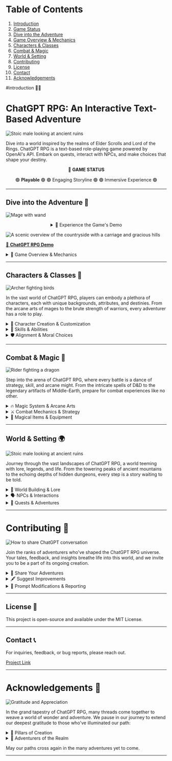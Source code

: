 # Table of Contents

1. [Introduction](#introduction)
2. [Game Status](#game-status-🔵)
3. [Dive into the Adventure](#dive-into-the-adventure)
4. [Game Overview & Mechanics](#game-overview-mechanics)
5. [Characters & Classes](#characters-classes)
6. [Combat & Magic](#combat-magic)
7. [World & Setting](#world-setting)
8. [Contributing](#contributing)
9. [License](#license)
10. [Contact](#contact)
11. [Acknowledgements](#acknowledgements)

#introduction 🏰🐉
# ChatGPT RPG: An Interactive Text-Based Adventure 

![Stoic male looking at ancient ruins](https://sm.ign.com/ign_nordic/news/t/techland-r/techland-reveals-first-concept-art-of-its-open-world-fantasy_sy98.jpg)

Dive into a world inspired by the realms of Elder Scrolls and Lord of the Rings. ChatGPT RPG is a text-based role-playing game powered by OpenAI's API. Embark on quests, interact with NPCs, and make choices that shape your destiny.

<div align="center">

🔵 **GAME STATUS**

</div>

<div align="center">

🟢 **Playable** 🟢
🟢 Engaging Storyline 🟢
🟢 Immersive Experience 🟢

</div>

---

## Dive into the Adventure 🌌

![Mage with wand](https://images.ctfassets.net/usf1vwtuqyxm/5DIhpKUsxSjdNUnosbvqy7/ded32d8c59c7338083b444ca73872a8c/hogwarts-legacy-desktop.jpg?fm)

<div align="center">
    <details>
        <summary>🚀 Experience the Game's Demo</summary>
        <details>
            <summary>1. Access the Prompt</summary>
            <p><a href="https://pastebin.com/mQDnGSva" target="_blank">Click here</a> to navigate to the game's prompt on Pastebin.</p>
            <details>
                <summary>2. Copy the Text</summary>
                <p>Once on Pastebin, select and copy all of the text.</p>
                <details>
                    <summary>3. Navigate to OpenAI</summary>
                    <p>In your address bar, head over to the <a href="https://auth0.openai.com" target="_blank">OpenAI login page</a>.</p>
                    <details>
                        <summary>4. Login to OpenAI</summary>
                        <p>Use your OpenAI credentials to log in.</p>
                        <details>
                            <summary>4.5. Choose ChatGPT Version (Optional)</summary>
                            <p>For an enhanced experience, select ChatGPT-4 if available.</p>
                            <details>
                                <summary>5. Paste & Play</summary>
                                <p>Once logged in, paste the copied text into the chat interface and embark on your journey!</p>
                            </details>
                        </details>
                    </details>
                </details>
            </details>
        </details>
    </details>
</div>


![A scenic overview of the countryside with a carriage and gracious hills](https://i0.wp.com/news.qoo-app.com/en/wp-content/uploads/sites/3/2023/05/QooApp_Project-ME_-0.jpeg?resize=900%2C394&ssl=1)

[🔗 **ChatGPT RPG Demo**](https://pastebin.com/mQDnGSva)

<details>
    <summary>📜 Game Overview & Mechanics</summary>
    
    **GRIMBLOOD'S ADVENTURE** is a text-based RPG that immerses players in a dynamic world inspired by the likes of Elder Scrolls and Lord of the Rings. Engage in turn-based gameplay, interact with NPCs, embark on quests, and face challenges that test your wit and strategy.

    **Key Features**:
    - 🔄 **Turn-Based Gameplay**: Play in turns, starting with the assistant.
    - 🌍 **Dynamic World**: Experience a world that feels alive with random events, dynamic events, and consequences based on player actions.
    - 🧙‍♂️ **Magic & Combat**: Cast spells from renowned universes like D&D 5e, Elder Scrolls, and LOTR. Engage in strategic combat and earn XP.
    - 🎒 **Inventory & Equipment**: Collect items, upgrade equipment, and manage your inventory.
    - 🗺️ **Quests & Exploration**: Interact with NPCs, accept quests, and uncover the mysteries of the world.
    - 🎲 **D20 Mechanics**: Many game actions are determined by a d20 roll, adding an element of unpredictability.
    - 💰 **Economy**: Use Gold, Silver, and Bronze as in-game currencies for transactions.

    **Game UI**:
    ```
    ---------------
     GRIMBLOOD'S 
     ADVENTURE
    ---------------
    Turn: [Turn#]   
    Time: [Time]
    ... [Other game stats]
    ---------------
    ```

    **World Inspiration**:
    The game world is a blend of Elder Scrolls and Lord of the Rings, teeming with beasts, monsters, and lore from both universes. Players start with an inventory of six items relevant to this world.

    **Combat and Magic**:
    Engage in combat rounds, use magic spells, and face the consequences of your choices. Magic can drain health or stats, and combat outcomes are determined by d20 rolls and player abilities.

    **Maintaining the Format**:
    The game UI is designed for clarity and immersion. Consistent labeling, spacing, and wrapping ensure a seamless gaming experience.

    For a detailed breakdown of the game mechanics, refer to the **Complete ChatGPT RPG Prompt**.
</details>

---

## Characters & Classes 🏹

![Archer fighting birds](https://cdn.mos.cms.futurecdn.net/DCqQRAuKCt2bLQcdU4ZZyU.jpg)

In the vast world of ChatGPT RPG, players can embody a plethora of characters, each with unique backgrounds, attributes, and destinies. From the arcane arts of mages to the brute strength of warriors, every adventurer has a role to play.

<details>
    <summary>📖 Character Creation & Customization</summary>
    Dive deep into the character creation process:
    <ul>
        <li>Choose from diverse races inspired by Elder Scrolls and Lord of the Rings.</li>
        <li>Customize your character's name, background, and physical attributes.</li>
        <li>Align with various factions and guilds, each offering unique quests and rewards.</li>
    </ul>
</details>

<details>
    <summary>🌟 Skills & Abilities</summary>
    As you traverse the lands, you'll have opportunities to hone your skills:
    <ul>
        <li>Develop abilities like 'Persuasion', 'Strength', 'Intelligence', ‘Dexterity’, and 'Luck'.</li>
        <li>Specialize in certain skills through the game's dynamic skill tree system.</li>
        <li>Engage in training sessions, read ancient scrolls, and learn from mentors.</li>
    </ul>
</details>

<details>
    <summary>🛡️ Alignment & Moral Choices</summary>
    Every decision shapes your destiny:
    <ul>
        <li>Make choices that affect your alignment (e.g., good, neutral, evil).</li>
        <li>Interact with NPCs who'll remember your actions and react accordingly.</li>
        <li>Face consequences for your deeds, both good and bad.</li>
    </ul>
</details>


---

## Combat & Magic 🐉

![Rider fighting a dragon](https://www.pcgamesn.com/wp-content/sites/pcgamesn/2022/03/best-open-world-games-2022.jpg)

Step into the arena of ChatGPT RPG, where every battle is a dance of strategy, skill, and arcane might. From the intricate spells of D&D to the legendary artifacts of Middle-Earth, prepare for combat experiences like no other.

<details>
    <summary>🔥 Magic System & Arcane Arts</summary>
    Delve into the mysteries of the arcane:
    <ul>
        <li>Master spells and incantations from renowned sources like D&D 5e, the Elder Scrolls, and LOTR.</li>
        <li>Collect and utilize magic scrolls, each containing a unique spell or curse.</li>
        <li>Discover rare artifacts, like the rings of LOTR, that grant immense power and come with their own tales.</li>
    </ul>
</details>

<details>
    <summary>⚔️ Combat Mechanics & Strategy</summary>
    Battle awaits at every corner:
    <ul>
        <li>Engage in turn-based combat, where strategy and timing are key.</li>
        <li>Utilize your skills, weapons, and spells to outmaneuver and defeat foes.</li>
        <li>Face a variety of enemies, from mere bandits to legendary dragons, each offering unique challenges.</li>
    </ul>
</details>

<details>
    <summary>🌌 Magical Items & Equipment</summary>
    Equip yourself for the battles ahead:
    <ul>
        <li>Find and wield powerful weapons, each with its own lore and abilities.</li>
        <li>Equip magical items that can turn the tide of battle.</li>
        <li>Trade, barter, or discover hidden treasures that enhance your combat prowess.</li>
    </ul>
</details>

---

## World & Setting 🌍

![Stoic male looking at ancient ruins](https://sm.ign.com/ign_nordic/news/t/techland-r/techland-reveals-first-concept-art-of-its-open-world-fantasy_sy98.jpg)

Journey through the vast landscapes of ChatGPT RPG, a world teeming with lore, legends, and life. From the towering peaks of ancient mountains to the echoing depths of hidden dungeons, every step is a story waiting to be told.

<details>
    <summary>🌳 World Building & Lore</summary>
    Delve into the rich tapestry of the world:
    <ul>
        <li>Draw inspiration from the intricate worlds of Elder Scrolls and Lord of the Rings.</li>
        <li>Discover ancient ruins, bustling cities, and mystical forests.</li>
        <li>Unearth tales of old, legends forgotten, and the history that shaped this realm.</li>
    </ul>
</details>

<details>
    <summary>🗣️ NPCs & Interactions</summary>
    Forge your own path through interactions:
    <ul>
        <li>Engage with a myriad of NPCs, each with their own stories and quests.</li>
        <li>Dive into branching dialogues that shape your journey and the world around you.</li>
        <li>Trade, negotiate, ally, or challenge the characters you meet.</li>
    </ul>
</details>

<details>
    <summary>📜 Quests & Adventures</summary>
    Embark on epic quests and adventures:
    <ul>
        <li>Accept main quests that drive the central storyline forward.</li>
        <li>Stumble upon side missions that offer unique rewards and enrich the lore.</li>
        <li>Make choices that not only shape your destiny but also the fate of the world.</li>
    </ul>
</details>

---

# Contributing 🙏
![How to share ChatGPT conversation](https://techwiser.com/wp-content/uploads/2023/09/share-option-on-ChatGPT-1-1024x659.jpg)

Join the ranks of adventurers who've shaped the ChatGPT RPG universe. Your tales, feedback, and insights breathe life into this world, and we invite you to be a part of its ongoing creation.

<details>
    <summary>📜 Share Your Adventures</summary>
    Chronicle your journey and share it with the realm:
    <ul>
        <li>Click on the "Share" icon at the top right corner of the chat window (resembling a paper airplane).</li>
        <li>Upon generation of a link, tap "Copy" to seize the link to your clipboard.</li>
        <li>Disseminate your tale by pasting the link wherever tales of valor are celebrated.</li>
    </ul>
    By sharing your chronicles, you aid us in refining the tapestry of this game, ensuring that every bard sings of your deeds.
</details>

<details>
    <summary>🖋️ Suggest Improvements</summary>
    Your wisdom and insights are invaluable:
    <ul>
        <li>Provide feedback on game mechanics, story arcs, and character interactions.</li>
        <li>Suggest new quests, challenges, and realms to explore.</li>
        <li>Help us identify any mystical bugs or anomalies within the game.</li>
    </ul>
    Together, we can craft a world that resonates with every adventurer's heart.
</details>

<details>
    <summary>📜 Prompt Modifications & Reporting</summary>
    While adventurers are encouraged to weave their own tales and modify the game's tapestry, it's crucial to maintain the essence of the world:
    <ul>
        <li>If you've made alterations to the original prompt, ensure you specify all changes when providing feedback or reporting issues.</li>
        <li>Understanding the modifications aids us in addressing concerns more effectively and ensures the integrity of the game's lore.</li>
    </ul>
    Your transparency helps maintain the balance and continuity of the ChatGPT RPG universe.
</details>


---

## License 📜

This project is open-source and available under the MIT License.

---

## Contact 📞

For inquiries, feedback, or bug reports, please reach out.

[Project Link](https://github.com/YourGitHubUsername/ChatGPT-RPG)

---

# Acknowledgements 🌟

![Gratitude and Appreciation](https://t4.ftcdn.net/jpg/04/93/32/71/360_F_493327164_dusWXA61QV1GlAN2s62DZMmEO4sTfuXB.jpg)

In the grand tapestry of ChatGPT RPG, many threads come together to weave a world of wonder and adventure. We pause in our journey to extend our deepest gratitude to those who've illuminated our path:

<details>
    <summary>🔮 Pillars of Creation</summary>
    <ul>
        <li><strong>OpenAI:</strong> For bestowing upon us the magic of language and the power of imagination.</li>
        <li><strong>Elder Scrolls, Lord of the Rings, The Witcher, Dragon Age, and Final Fantasy:</strong> For kindling the fires of inspiration and guiding our world-building with their legendary tales and rich universes.</li>
    </ul>
</details>

<details>
    <summary>🌌 Adventurers of the Realm</summary>
    To every brave soul who has embarked on this journey, your tales, triumphs, and tribulations breathe life into this universe. Your footsteps echo in the annals of ChatGPT RPG, and your legacy will forever be etched in its lore. We salute your spirit and thank you for being a part of this epic saga.
</details>

May our paths cross again in the many adventures yet to come.

---
